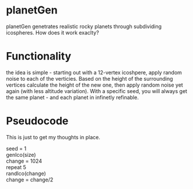 # planetGen
planetGen genetrates realistic rocky planets through subdividing icospheres. How does it work exaclty?
# Functionality
the idea is simple - starting out with a 12-vertex icoshpere, apply random noise to each of the verticies. Based on the height of the surrounding vertices calculate the height of the new one, then apply random noise yet again (with less altitude variation). With a specific seed, you will always get the same planet - and each planet in infinetly refinable. 
# Pseudocode
This is just to get my thoughts in place.

seed = 1 <br>
genIco(size) <br>
change = 1024 <br>
repeat 5 <br>
	randIco(change) <br>
	change = change/2 <br>
